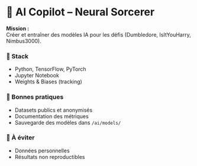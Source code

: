 # 🧠 AI Copilot – Neural Sorcerer

**Mission :**  
Créer et entraîner des modèles IA pour les défis (Dumbledore, IsItYouHarry, Nimbus3000).

### 🧠 Stack
- Python, TensorFlow, PyTorch
- Jupyter Notebook
- Weights & Biases (tracking)

### 📘 Bonnes pratiques
- Datasets publics et anonymisés
- Documentation des métriques
- Sauvegarde des modèles dans `/ai/models/`

### 🚫 À éviter
- Données personnelles
- Résultats non reproductibles
